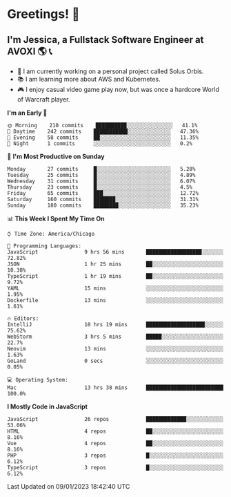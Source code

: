 # Greetings! 🧠

## I'm Jessica, a Fullstack Software Engineer at AVOXI 🌎 📞

- 🌟 I am currently working on a personal project called Solus Orbis.
- 📚 I am learning more about AWS and Kubernetes.
- 🎮 I enjoy casual video game play now, but was once a hardcore World of Warcraft player.

<!--START_SECTION:waka-->
**I'm an Early 🐤** 

```text
🌞 Morning    210 commits    ██████████░░░░░░░░░░░░░░░   41.1% 
🌆 Daytime    242 commits    ███████████░░░░░░░░░░░░░░   47.36% 
🌃 Evening    58 commits     ██░░░░░░░░░░░░░░░░░░░░░░░   11.35% 
🌙 Night      1 commits      ░░░░░░░░░░░░░░░░░░░░░░░░░   0.2%

```
📅 **I'm Most Productive on Sunday** 

```text
Monday       27 commits     █░░░░░░░░░░░░░░░░░░░░░░░░   5.28% 
Tuesday      25 commits     █░░░░░░░░░░░░░░░░░░░░░░░░   4.89% 
Wednesday    31 commits     █░░░░░░░░░░░░░░░░░░░░░░░░   6.07% 
Thursday     23 commits     █░░░░░░░░░░░░░░░░░░░░░░░░   4.5% 
Friday       65 commits     ███░░░░░░░░░░░░░░░░░░░░░░   12.72% 
Saturday     160 commits    ███████░░░░░░░░░░░░░░░░░░   31.31% 
Sunday       180 commits    ████████░░░░░░░░░░░░░░░░░   35.23%

```


📊 **This Week I Spent My Time On** 

```text
⌚︎ Time Zone: America/Chicago

💬 Programming Languages: 
JavaScript               9 hrs 56 mins       ██████████████████░░░░░░░   72.82% 
JSON                     1 hr 25 mins        ██░░░░░░░░░░░░░░░░░░░░░░░   10.38% 
TypeScript               1 hr 19 mins        ██░░░░░░░░░░░░░░░░░░░░░░░   9.72% 
YAML                     15 mins             ░░░░░░░░░░░░░░░░░░░░░░░░░   1.95% 
Dockerfile               13 mins             ░░░░░░░░░░░░░░░░░░░░░░░░░   1.61%

🔥 Editors: 
IntelliJ                 10 hrs 19 mins      ███████████████████░░░░░░   75.62% 
WebStorm                 3 hrs 5 mins        █████░░░░░░░░░░░░░░░░░░░░   22.7% 
Neovim                   13 mins             ░░░░░░░░░░░░░░░░░░░░░░░░░   1.63% 
GoLand                   0 secs              ░░░░░░░░░░░░░░░░░░░░░░░░░   0.05%

💻 Operating System: 
Mac                      13 hrs 38 mins      █████████████████████████   100.0%

```

**I Mostly Code in JavaScript** 

```text
JavaScript               26 repos            █████████████░░░░░░░░░░░░   53.06% 
HTML                     4 repos             ██░░░░░░░░░░░░░░░░░░░░░░░   8.16% 
Vue                      4 repos             ██░░░░░░░░░░░░░░░░░░░░░░░   8.16% 
PHP                      3 repos             █░░░░░░░░░░░░░░░░░░░░░░░░   6.12% 
TypeScript               3 repos             █░░░░░░░░░░░░░░░░░░░░░░░░   6.12%

```



 Last Updated on 09/01/2023 18:42:40 UTC
<!--END_SECTION:waka-->

<!--
**jessikuh/jessikuh** is a ✨ _special_ ✨ repository because its `README.md` (this file) appears on your GitHub profile.

Here are some ideas to get you started:

- 🔭 I’m currently working on ...
- 🌱 I’m currently learning ...
- 👯 I’m looking to collaborate on ...
- 🤔 I’m looking for help with ...
- 💬 Ask me about ...
- 📫 How to reach me: ...
- 😄 Pronouns: ...
- ⚡ Fun fact: ...
-->
